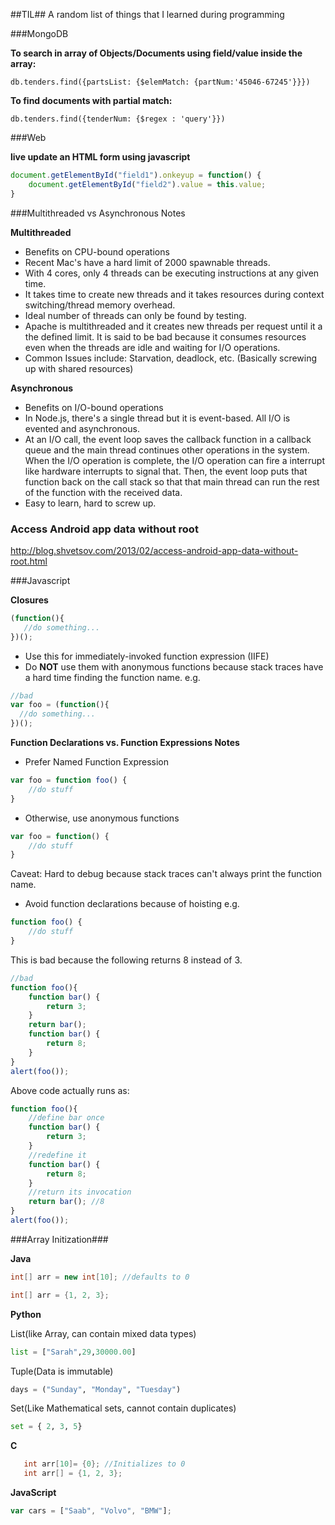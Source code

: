 ##TIL##
A random list of things that I learned during programming

###MongoDB

**To search in array of Objects/Documents using field/value inside the array:**

`db.tenders.find({partsList: {$elemMatch: {partNum:'45046-67245'}}})`

**To find documents with partial match:**

`db.tenders.find({tenderNum: {$regex : 'query'}})`

###Web

**live update an HTML form using javascript**
```javascript
document.getElementById("field1").onkeyup = function() {
    document.getElementById("field2").value = this.value;   
}
```

###Multithreaded vs Asynchronous Notes

**Multithreaded**

* Benefits on CPU-bound operations
* Recent Mac's have a hard limit of 2000 spawnable threads.
* With 4 cores, only 4 threads can be executing instructions at any given time.
* It takes time to create new threads and it takes resources during context switching/thread memory overhead.
* Ideal number of threads can only be found by testing.
* Apache is multithreaded and it creates new threads per request until it a the defined limit. It is said to be bad because it consumes resources even when the threads are idle and waiting  for I/O operations.
* Common Issues include: Starvation, deadlock, etc. (Basically screwing up with shared resources)

**Asynchronous**

* Benefits on I/O-bound operations
* In Node.js, there's a single thread but it is event-based. All I/O is evented and asynchronous.
* At an I/O call, the event loop saves the callback function in a callback queue and the main thread continues other operations in the system. When the I/O operation is complete, the I/O operation can fire a interrupt like hardware interrupts to signal that. Then, the event loop puts that function back on the call stack so that that main thread can run the rest of the function with the received data.
* Easy to learn, hard to screw up.

### Access Android app data without root
http://blog.shvetsov.com/2013/02/access-android-app-data-without-root.html

###Javascript

**Closures**

```javascript
(function(){
   //do something...
})();
```

* Use this for immediately-invoked function expression (IIFE)
* Do __NOT__ use them with anonymous functions because stack traces have a hard time finding the function name. e.g.

```javascript
//bad
var foo = (function(){
  //do something...
})();
```

**Function Declarations vs. Function Expressions Notes**

* Prefer Named Function Expression
```javascript
var foo = function foo() {
	//do stuff
}
```
* Otherwise, use anonymous functions
```javascript
var foo = function() {
	//do stuff
}
```
Caveat: Hard to debug because stack traces can't always print the function name.

* Avoid function declarations because of hoisting e.g.
```javascript
function foo() {
	//do stuff
}
```

This is bad because the following returns 8 instead of 3.

```javascript
//bad
function foo(){
    function bar() {
        return 3;
    }
    return bar();
    function bar() {
        return 8;
    }
}
alert(foo());
```

Above code actually runs as:

```javascript
function foo(){
    //define bar once
    function bar() {
        return 3;
    }
    //redefine it
    function bar() {
        return 8;
    }
    //return its invocation
    return bar(); //8
}
alert(foo());
```

###Array Initization###

**Java**

```Java
int[] arr = new int[10]; //defaults to 0

int[] arr = {1, 2, 3};
```

**Python**

List(like Array, can contain mixed data types)

```Python
list = ["Sarah",29,30000.00]
```

Tuple(Data is immutable)

```Python
days = ("Sunday", "Monday", "Tuesday")
```

Set(Like Mathematical sets, cannot contain duplicates)

```Python
set = { 2, 3, 5}
```


**C**

```C
   int arr[10]= {0}; //Initializes to 0
   int arr[] = {1, 2, 3};
```

**JavaScript**

```JavaScript
var cars = ["Saab", "Volvo", "BMW"]; 
```
